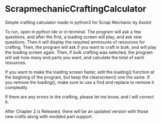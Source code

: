 # ScrapmechanicCraftingCalculator
Simple crafting calculator made in python3 for Scrap Mechanic by Axolot

To run, open in python ide or in terminal. The program will ask a few questions, and after the first, a loading screen will play, and ask new questions. Then it will display the required ammounts of resources for crafting. Then, the program will ask if you want to craft in bulk, and will play the loading screen again. Then, if bulk crafting was selected, the program will ask how many end parts you want, and calculate the total of each resources. 

If you want to  make the loading screen faster, edit the loading() function at the begining of the program, but keep the clearscreen() one the same. If you remove the loading(), make sure to use a find and replace to remove it compleatly. 

If there are any errors in the crafting, please let me know, and I will correct it.

After Chapter 2 is Released, there will be an updated version with those new crafts along with modded part support. 
